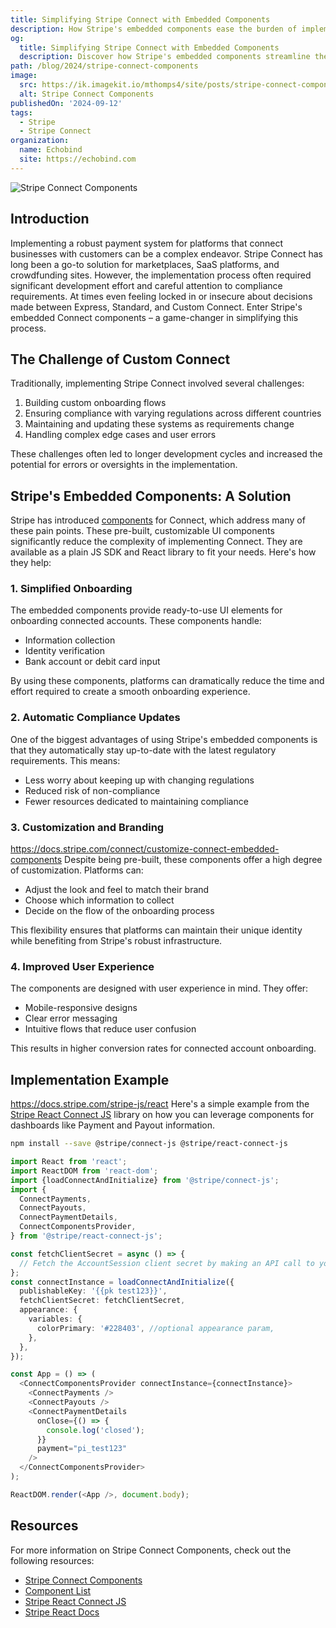 ```yaml
---
title: Simplifying Stripe Connect with Embedded Components
description: How Stripe's embedded components ease the burden of implementing Custom Connect for a platforms.
og:
  title: Simplifying Stripe Connect with Embedded Components
  description: Discover how Stripe's embedded components streamline the implementation of Custom Connect for platforms.
path: /blog/2024/stripe-connect-components
image:
  src: https://ik.imagekit.io/mthomps4/site/posts/stripe-connect-components/connect-featured.png
  alt: Stripe Connect Components
publishedOn: '2024-09-12'
tags:
  - Stripe
  - Stripe Connect
organization:
  name: Echobind
  site: https://echobind.com
---
```


<img src="https://ik.imagekit.io/mthomps4/site/posts/stripe-connect-components/connect-featured.png" alt="Stripe Connect Components" class="featured-image">

## Introduction

Implementing a robust payment system for platforms that connect businesses with customers can be a complex endeavor. Stripe Connect has long been a go-to solution for marketplaces, SaaS platforms, and crowdfunding sites. However, the implementation process often required significant development effort and careful attention to compliance requirements. At times even feeling locked in or insecure about decisions made between Express, Standard, and Custom Connect. Enter Stripe's embedded Connect components – a game-changer in simplifying this process.

## The Challenge of Custom Connect

Traditionally, implementing Stripe Connect involved several challenges:

1. Building custom onboarding flows
2. Ensuring compliance with varying regulations across different countries
3. Maintaining and updating these systems as requirements change
4. Handling complex edge cases and user errors

These challenges often led to longer development cycles and increased the potential for errors or oversights in the implementation.

## Stripe's Embedded Components: A Solution

Stripe has introduced [components](https://docs.stripe.com/connect/get-started-connect-embedded-components) for Connect, which address many of these pain points. These pre-built, customizable UI components significantly reduce the complexity of implementing Connect. They are available as a plain JS SDK and React library to fit your needs. Here's how they help:

### 1. Simplified Onboarding

The embedded components provide ready-to-use UI elements for onboarding connected accounts. These components handle:

- Information collection
- Identity verification
- Bank account or debit card input

By using these components, platforms can dramatically reduce the time and effort required to create a smooth onboarding experience.

### 2. Automatic Compliance Updates

One of the biggest advantages of using Stripe's embedded components is that they automatically stay up-to-date with the latest regulatory requirements. This means:

- Less worry about keeping up with changing regulations
- Reduced risk of non-compliance
- Fewer resources dedicated to maintaining compliance

### 3. Customization and Branding

<https://docs.stripe.com/connect/customize-connect-embedded-components>
Despite being pre-built, these components offer a high degree of customization. Platforms can:

- Adjust the look and feel to match their brand
- Choose which information to collect
- Decide on the flow of the onboarding process

This flexibility ensures that platforms can maintain their unique identity while benefiting from Stripe's robust infrastructure.

### 4. Improved User Experience

The components are designed with user experience in mind. They offer:

- Mobile-responsive designs
- Clear error messaging
- Intuitive flows that reduce user confusion

This results in higher conversion rates for connected account onboarding.

## Implementation Example

<https://docs.stripe.com/stripe-js/react>
Here's a simple example from the [Stripe React Connect JS](https://github.com/stripe/react-connect-js) library on how you can leverage components for dashboards like Payment and Payout information.

```sh
npm install --save @stripe/connect-js @stripe/react-connect-js
```

```ts
import React from 'react';
import ReactDOM from 'react-dom';
import {loadConnectAndInitialize} from '@stripe/connect-js';
import {
  ConnectPayments,
  ConnectPayouts,
  ConnectPaymentDetails,
  ConnectComponentsProvider,
} from '@stripe/react-connect-js';

const fetchClientSecret = async () => {
  // Fetch the AccountSession client secret by making an API call to your service
};
const connectInstance = loadConnectAndInitialize({
  publishableKey: '{{pk test123}}',
  fetchClientSecret: fetchClientSecret,
  appearance: {
    variables: {
      colorPrimary: '#228403', //optional appearance param,
    },
  },
});

const App = () => (
  <ConnectComponentsProvider connectInstance={connectInstance}>
    <ConnectPayments />
    <ConnectPayouts />
    <ConnectPaymentDetails
      onClose={() => {
        console.log('closed');
      }}
      payment="pi_test123"
    />
  </ConnectComponentsProvider>
);

ReactDOM.render(<App />, document.body);
```

## Resources

For more information on Stripe Connect Components, check out the following resources:

- [Stripe Connect Components](https://docs.stripe.com/connect/get-started-connect-embedded-components)
- [Component List](https://docs.stripe.com/connect/supported-embedded-components)
- [Stripe React Connect JS](https://github.com/stripe/react-connect-js)
- [Stripe React Docs](https://docs.stripe.com/stripe-js/react)
